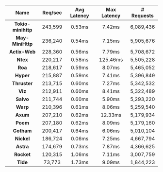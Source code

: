 |   **Name**   |   Req/sec   | Avg Latency | Max Latency |  # Requests |
|:------------:|:-----------:|:-----------:|:-----------:|:-----------:|
|**Tokio-minihttp** |243,599|0.53ms|7.42ms|6,089,436|
|**May-MiniHttp** |236,240|0.54ms|7.15ms|5,905,676|
|**Actix-Web** |228,360|0.56ms|7.79ms|5,708,672|
|**Ntex** |220,217|0.58ms|125.46ms|5,505,228|
|**Roa** |218,617|0.59ms|8.07ms|5,465,052|
|**Hyper** |215,887|0.59ms|7.41ms|5,396,849|
|**Thruster** |213,715|0.60ms|7.27ms|5,342,532|
|**Viz** |212,911|0.60ms|8.41ms|5,322,489|
|**Salvo** |211,744|0.60ms|5.90ms|5,293,220|
|**Warp** |210,396|0.61ms|8.06ms|5,259,540|
|**Axum** |207,210|0.62ms|12.33ms|5,179,934|
|**Poem** |207,180|0.62ms|8.09ms|5,179,160|
|**Gotham** |200,417|0.64ms|6.06ms|5,010,104|
|**Nickel** |186,724|0.06ms|7.25ms|4,667,794|
|**Astra** |174,679|0.73ms|7.87ms|4,366,625|
|**Rocket** |120,315|1.06ms|7.11ms|3,007,759|
|**Tide** |73,773|1.73ms|9.09ms|1,844,223|
